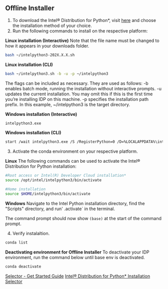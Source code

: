 ## Offline Installer
1. To download the Intel® Distribution for Python*, visit [here](https://www.intel.com/content/www/us/en/developer/tools/oneapi/distribution-python-download.html) and choose the installation method of your choice. 
2. Run the following commands to install on the respective platform:

**Linux installation (Interactive)**
Note that the file name must be changed to how it appears in your downloads folder.
```bash
bash ~/intelpython3-202X.X.X.sh 
```

**Linux installation (CLI)**
```bash
bash ~/intelpython3.sh -b -u -p ~/intelpython3 
```
The flags can be included as necessary. They are used as follows:
-b enables batch mode, running the installation without interactive prompts.
-u updates the current installation. You may omit this if this is the first time you’re installing IDP on this machine.
-p specifies the installation path prefix. In this example, ~/intelpython3 is the target directory.

**Windows installation (Interactive)**
```bash
intelpython3.exe 
```

**Windows installation (CLI)**
```bash
start /wait intelpython3.exe /S /RegisterPython=0 /D=%LOCALAPPDATA%\intelpython3 
```

3. Activate the conda environment on your respective platform.

**Linux**
The following commands can be used to activate the Intel® Distribution for Python installation:
```bash
#Root access or Intel(R) Developer Cloud installation*
source /opt/intel/intelpython3/bin/activate

#Home installation
source $HOME/intelpython3/bin/activate
```
   
**Windows**
Navigate to the Intel Python installation directory, find the "Scripts" directory, and run' .activate` in the terminal.

The command prompt should now show `(base)` at the start of the command prompt.

4. Verify instalaltion.
```bash
conda list
```

**Deactivating environment for Offline Installer**
To deactivate your IDP environment, run the command below until base env is deactivated.

```bash
conda deactivate
```

[Selector - Get Started Guide](https://github.com/raistefintel/intelpython.github.io/blob/master/docs/source/IDP_GSG.md)
[Intel® Distribution for Python* Installation Selector](https://www.intel.com/content/www/us/en/developer/tools/oneapi/distribution-python-download.html)